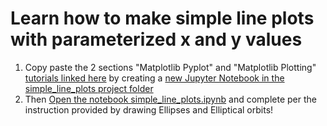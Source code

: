# Learn how to make simple line plots with parameterized x and y values

1. Copy paste the 2 sections "Matplotlib Pyplot" and "Matplotlib Plotting" [tutorials linked here](https://www.w3schools.com/python/matplotlib_pyplot.asp) by creating a [new Jupyter Notebook in the simple_line_plots project folder](https://bushastrolab.com/hub/user-redirect/git-pull?repo=https%3A%2F%2Fgithub.com%2Fchandrunarayan%2Fastronomy&branch=gh-pages&urlpath=lab%2Ftree%2Fastronomy%2Fprojects%2Fsimple_line_plots%2Fline_plots_practice.ipynb)
2.  Then [Open the notebook simple_line_plots.ipynb](https://bushastrolab.com/hub/user-redirect/git-pull?repo=https%3A%2F%2Fgithub.com%2Fchandrunarayan%2Fastronomy&branch=gh-pages&urlpath=lab%2Ftree%2Fastronomy%2Fprojects%2Fsimple_line_plots) and complete per the instruction provided by drawing Ellipses and Elliptical orbits!

